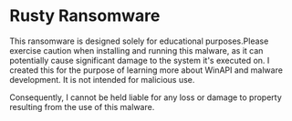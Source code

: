 # Rusty Ransomware

This ransomware is designed solely for educational purposes.Please exercise caution when installing and running this malware, as it can potentially cause significant damage to the system it's executed on. I created this for the purpose of learning more about WinAPI and malware development. It is not intended for malicious use.

Consequently, I cannot be held liable for any loss or damage to property resulting from the use of this malware.
